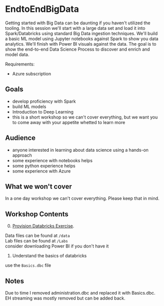 # EndtoEndBigData

Getting started with Big Data can be daunting if you haven't utilized the tooling. In this session we'll start with a large data set and load it into Spark/Databricks using standard Big Data ingestion techniques. We'll build a basic ML model using Jupyter notebooks against Spark to show you data analytics. We'll finish with Power BI visuals against the data. The goal is to show the end-to-end Data Science Process to discover and enrich and model data.

Requirements:  

* Azure subscription

## Goals

* develop proficiency with Spark
* build ML models
* Introduction to Deep Learning
* this is a short workshop so we can't cover everything, but we want you to come away with your appetite whetted to learn more

## Audience

* anyone interested in learning about data science using a hands-on approach
* some experience with notebooks helps
* some python experience helps
* some experience with Azure

## What we won't cover

In a one day workshop we can't cover everything.  Please keep that in mind.  

## Workshop Contents

0. [Provision Databricks Exercise](provision.md).  

  Data files can be found at `/data`  
  Lab files can be found at `/Labs`  
  consider downloading Power BI if you don't have it

1. Understand the basics of databricks

  use the `Basics.dbc` file




## Notes

Due to time I removed administration.dbc and replaced it with Basics.dbc.  EH streaming was mostly removed but can be added back.

